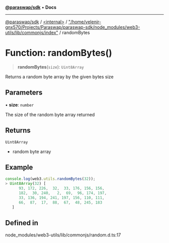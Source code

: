 [**@paraswap/sdk**](../../../../README.md) • **Docs**

***

[@paraswap/sdk](../../../../globals.md) / [\<internal\>](../../../README.md) / ["/home/velenir-gnx570/Projects/Paraswap/paraswap-sdk/node\_modules/web3-utils/lib/commonjs/index"](../README.md) / randomBytes

# Function: randomBytes()

> **randomBytes**(`size`): `Uint8Array`

Returns a random byte array by the given bytes size

## Parameters

• **size**: `number`

The size of the random byte array returned

## Returns

`Uint8Array`

- random byte array

## Example

```ts
console.log(web3.utils.randomBytes(32));
> Uint8Array(32) [
      93, 172, 226,  32,  33, 176, 156, 156,
      182,  30, 240,   2,  69,  96, 174, 197,
      33, 136, 194, 241, 197, 156, 110, 111,
      66,  87,  17,  88,  67,  48, 245, 183
   ]
```

## Defined in

node\_modules/web3-utils/lib/commonjs/random.d.ts:17
